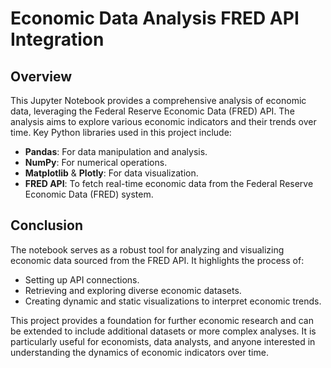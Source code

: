 # Economic Data Analysis FRED API Integration

## Overview

This Jupyter Notebook provides a comprehensive analysis of economic data, leveraging the Federal Reserve Economic Data (FRED) API. The analysis aims to explore various economic indicators and their trends over time. Key Python libraries used in this project include:

- **Pandas**: For data manipulation and analysis.
- **NumPy**: For numerical operations.
- **Matplotlib** & **Plotly**: For data visualization.
- **FRED API**: To fetch real-time economic data from the Federal Reserve Economic Data (FRED) system.

## Conclusion

The notebook serves as a robust tool for analyzing and visualizing economic data sourced from the FRED API. It highlights the process of:
- Setting up API connections.
- Retrieving and exploring diverse economic datasets.
- Creating dynamic and static visualizations to interpret economic trends.

This project provides a foundation for further economic research and can be extended to include additional datasets or more complex analyses. It is particularly useful for economists, data analysts, and anyone interested in understanding the dynamics of economic indicators over time.
